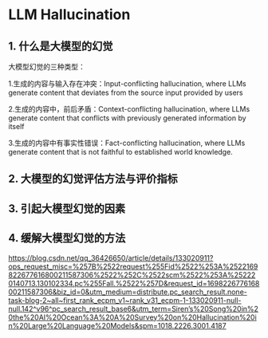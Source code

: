 # **LLM Hallucination**
## **1. 什么是大模型的幻觉**

大模型幻觉的三种类型：

1.生成的内容与输入存在冲突：Input-conflicting hallucination, where LLMs generate content that deviates from the source input provided by users

2.生成的内容中，前后矛盾：Context-conflicting hallucination, where LLMs generate content that conflicts with previously generated information by itself

3.生成的内容中有事实性错误：Fact-conflicting hallucination, where LLMs generate content that is not faithful to established world knowledge.


## **2. 大模型的幻觉评估方法与评价指标**



## **3. 引起大模型幻觉的因素**

## **4. 缓解大模型幻觉的方法**


https://blog.csdn.net/qq_36426650/article/details/133020911?ops_request_misc=%257B%2522request%255Fid%2522%253A%2522169822677616800211587306%2522%252C%2522scm%2522%253A%252220140713.130102334.pc%255Fall.%2522%257D&request_id=169822677616800211587306&biz_id=0&utm_medium=distribute.pc_search_result.none-task-blog-2~all~first_rank_ecpm_v1~rank_v31_ecpm-1-133020911-null-null.142^v96^pc_search_result_base6&utm_term=Siren’s%20Song%20in%20the%20AI%20Ocean%3A%20A%20Survey%20on%20Hallucination%20in%20Large%20Language%20Models&spm=1018.2226.3001.4187
